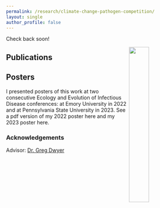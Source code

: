 ```yaml
---
permalink: /research/climate-change-pathogen-competition/
layout: single
author_profile: false
---
```


Check back soon!

<img align="right" width="33%" margin-left="20px" src="/assets/images/aboutme1.jpg">

## Publications


## Posters

I presented posters of this work at two consecutive Ecology and Evolution of Infectious Disease conferences: at Emory University in 2022 and at Pennsylvania State University in 2023. See a pdf version of my 2022 poster here and my 2023 poster here.

### Acknowledgements

Advisor: [Dr. Greg Dwyer](https://dwyerlab.uchicago.edu/)